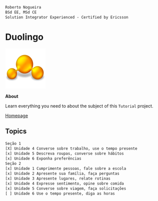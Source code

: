 ```
Roberto Nogueira  
BSd EE, MSd CE
Solution Integrator Experienced - Certified by Ericsson
```
# Duolingo

![tutorial image](images/tutorial.png)

**About**

Learn everything you need to about the subject of this `Tutorial` project.

[Homepage](uolingo.com/learn)

## Topics
```
Seção 1
[X] Unidade 4 Converse sobre trabalho, use o tempo presente
[x] Unidade 5 Descreva roupas, converse sobre hábitos
[x] Unidade 6 Exponha preferências
Seção 2
[x] Unidade 1 Cumprimente pessoas, fale sobre a escola
[x] Unidade 2 Apresente sua família, faça perguntas
[x] Unidade 3 Apresente lugares, relate rotinas
[x] Unidade 4 Expresse sentimento, opine sobre comida
[x] Unidade 5 Converse sobre viagem, faça solicitações
[ ] Unidade 6 Use o tempo presente, diga as horas
```
